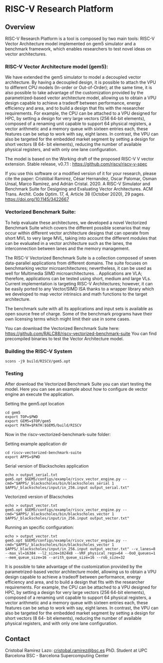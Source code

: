 # RISC-V Research Platform

## Overview

RISC-V Research Platform is a tool is composed by two main tools: RISC-V Vector Architecture model implemented on gem5 simulator and a benchmark framework, which enables researchers to test novel ideas on vector architectures.

### RISC-V Vector Architecture model (gem5):

We have extended the gem5 simulator to model a decoupled vector architecture. By having a decoupled
design, it is possible to attach the VPU to different CPU models (In-order or Out-of-Order); at the same time,
it is also possible to take advantage of the customization provided by the parametrized-based vector
architecture model, allowing us to obtain a VPU design capable to achieve a tradeoff between performance,
energy efficiency and area, and to build a design that fits with the researcher requirements. For example, the
CPU can be attached to a VPU designed for HPC, by setting a design for very large vectors (256 64-bit
elements), composed of a renaming unit capable to support 64 physical registers, a vector arithmetic and a
memory queue with sixteen entries each, these features can be setup to work with say, eight lanes. In contrast,
the VPU can also be targeted for the embedded market segment by setting a design for short vectors (8 64-
bit elements), reducing the number of available physical registers, and with only one lane configuration.

The model is based on the Working draft of the proposed RISC-V V vector extension.
Stable release, v0.7.1 : https://github.com/riscv/riscv-v-spec

If you use this software or a modified version of it for your research, please cite the paper: Cristóbal Ramirez, César Hernandez, Oscar Palomar, Osman Unsal, Marco Ramírez, and Adrián Cristal. 2020. A RISC-V Simulator and Benchmark Suite for Designing and Evaluating Vector Architectures. ACM Trans. Archit. Code Optim. 17, 4, Article 38 (October 2020), 29 pages. https://doi.org/10.1145/3422667

### Vectorized Benchmark Suite:

To help evaluate these architectures, we developed a novel Vectorized Benchmark Suite which
covers the different possible scenarios that may occur within different vector architecture designs that can
operate from short MVL to very large MVL, taking into account the different modules that can be evaluated
in a vector architecture such as the lanes, the interconnection between lanes and the memory management.

The RISC-V Vectorized Benchmark Suite is a collection composed of seven data-parallel applications from different domains. The suite focuses on benchmarking vector microarchitectures; nevertheless, it can be used as well for Multimedia SIMD microarchitectures. . Applications are VLA; therefore, applications can be tested using
short, medium and large VLs. Current implementation is targeting RISC-V Architectures; however, it can be easily ported to any Vector/SIMD ISA thanks to a wrapper library which we developed to map vector intrinsics and math functions to the target architecture.

The benchmark suite with all its applications and input sets is available as open source free of charge. Some of the benchmark programs have their own licensing terms which might limit their use in some cases.

You can download the Vectorized Benchmark Suite here: https://github.com/RALC88/riscv-vectorized-benchmark-suite
You can find precompiled binaries to test the Vector Architecture model.

### Building the RISC-V System
```
scons -j9 build/RISCV/gem5.opt
```
### Testing

After download the Vectorized Benchmark Suite you can start testing the model. Here you can see an example about how to configure de vector engine an execute the application.

Setting the gem5.opt location
```
cd gem5
export TOP=$PWD
export GEM5=$TOP/gem5
export PATH=$PATH:$GEM5/build/RISCV
```

Now in the riscv-vectorized-benchmark-suite folder:

Setting example application dir
```
cd riscv-vectorized-benchmark-suite
export APPS=$PWD
```
Serial version  of Blackscholes application
```
echo > output_serial.txt
gem5.opt $GEM5/configs/example/riscv_vector_engine.py --cmd="$APPS/_blackscholes/bin/blackscholes_serial 1 $APPS/_blackscholes/input/in_256.input output_serial.txt"
```

Vectorized version of Blacscholes
```
echo > output_vector.txt
gem5.opt $GEM5/configs/example/riscv_vector_engine.py --cmd="$APPS/_blackscholes/bin/blackscholes_vector 1 $APPS/_blackscholes/input/in_256.input output_vector.txt"
```

Running an specific configuration:
```
echo > output_vector.txt
gem5.opt $GEM5/configs/example/riscv_vector_engine.py --cmd="$APPS/_blackscholes/bin/blackscholes_vector 1 $APPS/_blackscholes/input/in_256.input output_vector.txt" --v_lanes=8  --max_vl=16384 --l2_size=1024kB --VRF_physical_regs=64 --OoO_queues=1  --mem_queue_size=16 --arith_queue_size=16 --rob_size=32
```

It is possible to take advantage of the customization provided by the parametrized-based vector
architecture model, allowing us to obtain a VPU design capable to achieve a tradeoff between performance,
energy efficiency and area, and to build a design that fits with the researcher requirements. For example, the
CPU can be attached to a VPU designed for HPC, by setting a design for very large vectors (256 64-bit
elements), composed of a renaming unit capable to support 64 physical registers, a vector arithmetic and a
memory queue with sixteen entries each, these features can be setup to work with say, eight lanes. In contrast,
the VPU can also be targeted for the embedded market segment by setting a design for short vectors (8 64-
bit elements), reducing the number of available physical registers, and with only one lane configuration.

## Contact
Cristobal Ramirez Lazo: cristobal.ramirez@bsc.es
PhD. Student at UPC Barcelona
BSC - Barcelona Supercomputing Center